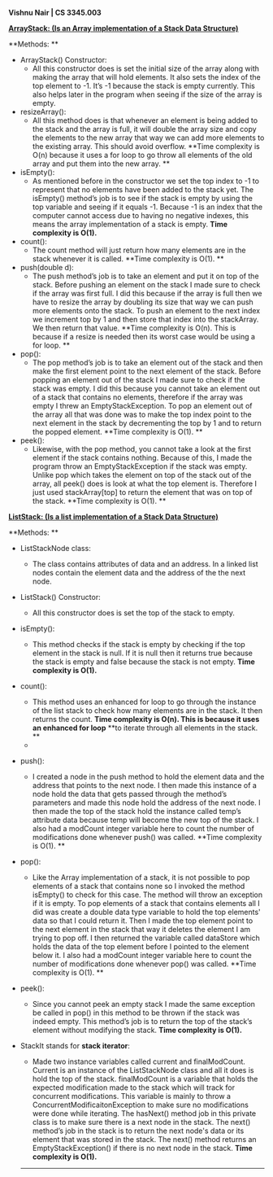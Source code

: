 **Vishnu Nair | CS 3345.003**

**<span style="text-decoration:underline;">ArrayStack:  (Is an Array implementation of a Stack Data Structure)</span>**

**Methods: **



* ArrayStack() Constructor:
    * All this constructor does is set the initial size of the array along with making the array that will hold elements. It also sets the index of the top element to -1. It’s -1 because the stack is empty currently. This also helps later in the program when seeing if the size of the array is empty.  
* resizeArray():
    * All this method does is that whenever an element is being added to the stack and the array is full, it will double the array size and copy the elements to the new array that way we can add more elements to the existing array.  This should avoid overflow. **Time complexity is O(n) because it uses a for loop to go throw all elements of the old array and put them into the new array.  **
* isEmpty():
    * As mentioned before in the constructor we set the top index to -1 to represent that no elements have been added to the stack yet. The isEmpty() method’s job is to see if the stack is empty by using the top variable and seeing if it equals -1. Because -1 is an index that the computer cannot access due to having no negative indexes, this means the array implementation of a stack is empty. **Time complexity is O(1).**
* count():
    * The count method will just return how many elements are in the stack whenever it is called. **Time complexity is O(1). **
* push(double d): 
    * The push method’s job is to take an element and put it on top of the stack. Before pushing an element on the stack I made sure to check if the array was first full. I did this because if the array is full then we have to resize the array by doubling its size that way we can push more elements onto the stack. To push an element to the next index we increment top by 1 and then store that index into the stackArray. We then return that value. **Time complexity is O(n). This is because if a resize is needed then its worst case would be using a for loop.  **
* pop(): 
    * The pop method’s job is to take an element out of the stack and then make the first element point to the next element of the stack. Before popping an element out of the stack I made sure to check if the stack was empty. I did this because you cannot take an element out of a stack that contains no elements, therefore if the array was empty I threw an EmptyStackException. To pop an element out of the array all that was done was to make the top index point to the next element in the stack by decrementing the top by 1 and to return the popped element. **Time complexity is O(1). **
* peek():
    * Likewise, with the pop method, you cannot take a look at the first element if the stack contains nothing. Because of this, I made the program throw an EmptyStackException if the stack was empty. Unlike pop which takes the element on top of the stack out of the array, all peek() does is look at what the top element is. Therefore I just used stackArray[top] to return the element that was on top of the stack. **Time complexity is O(1). **

<span style="text-decoration:underline;"> </span>

**<span style="text-decoration:underline;">ListStack: (Is a list implementation of a Stack Data Structure)</span>**

**Methods: **



* ListStackNode class: 
    * The class contains attributes of data and an address. In a linked list nodes contain the element data and the address of the the next node. 
* ListStack() Constructor: 
    * All this constructor does is set the top of the stack to empty. 
* isEmpty(): 
    * This method checks if the stack is empty by checking if the top element in the stack is null. If it is null then it returns true because the stack is empty and false because the stack is not empty. **Time complexity is O(1).** 
* count(): 
    * This method uses an enhanced for loop to go through the instance of the list stack to check how many elements are in the stack. It then returns the count. **Time complexity is O(n). This is because it uses an enhanced for loop** **to iterate through all elements in the stack. **
    * 
* push(): 
    * I created a node in the push method to hold the element data and the address that points to the next node. I then made this instance of a node hold the data that gets passed through the method’s parameters and made this node hold the address of the next node. I then made the top of the stack hold the instance called temp’s attribute data because temp will become the new top of the stack. I also had a modCount integer variable here to count the number of modifications done whenever push() was called. **Time complexity is O(1). **
* pop(): 
    * Like the Array implementation of a stack, it is not possible to pop elements of a stack that contains none so I invoked the method isEmpty() to check for this case. The method will throw an exception if it is empty.  To pop elements of a stack that contains elements all I did was create a double data type variable to hold the top elements' data so that I could return it. Then I made the top element point to the next element in the stack that way it deletes the element I am trying to pop off. I then returned the variable called dataStore which holds the data of the top element before I pointed to the element below it. I also had a modCount integer variable here to count the number of modifications done whenever pop() was called. **Time complexity is O(1). **
* peek(): 
    * Since you cannot peek an empty stack I made the same exception be called in pop() in this method to be thrown if the stack was indeed empty. This method’s job is to return the top of the stack’s element without modifying the stack. **Time complexity is O(1).** 
* StackIt stands for **stack iterator**: 
    * Made two instance variables called current and finalModCount. Current is an instance of the ListStackNode class and all it does is hold the top of the stack. finalModCount is a variable that holds the expected modification made to the stack which will track for concurrent modifications. This variable is mainly to throw a ConcurrentModificaitonException to make sure no modifications were done while iterating. The hasNext() method job in this private class is to make sure there is a next node in the stack. The next() method’s job in the stack is to return the next node's data or its element that was stored in the stack. The next() method returns an EmptyStackException() if there is no next node in the stack. **Time complexity is O(1).** 

    ** **
